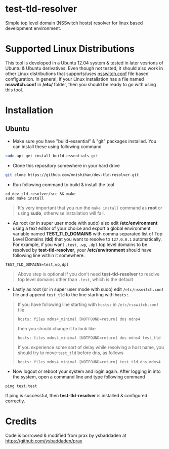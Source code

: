 # test-tld-resolver

Simple top level domain (NSSwitch hosts) resolver for linux based development environment.

# Supported Linux Distributions

This tool is developed in a Ubuntu 12.04 system & tested in later vesrions of Ubuntu & Ubuntu derivatives. Even though not tested, it should also work in other Linux distributions that supports/uses [nsswitch.conf](http://man7.org/linux/man-pages/man5/nsswitch.conf.5.html) file based configuration. In general, if your Linux installation has a file named **nsswitch.conf** in **/etc/** folder, then you should be ready to go with using this tool.

# Installation

## Ubuntu

- Make sure you have "build-essential" & "git" packages installed. You can install these using following command
```bash
sudo apt-get install build-essentials git
```
- Clone this repository somewhere in your hard drive
```bash
git clone https://github.com/mnishihan/dev-tld-resolver.git
```
-  Run following command to build & install the tool
```
cd dev-tld-resolver/src && make
sudo make install
```

> It's very important that you run the ```make install``` command as **root** or using **sudo**, otherwise installation will fail.

- As root (or in super user mode with sudo) also edit **/etc/environment** using a text editor of your choice and export a global environment variable named **TEST_TLD_DOMAINS** with comma separated list of Top Level Domains (**tld**) that you want to resolve to ```127.0.0.1``` automatically. For example, if you want ```.test```, ```.wp```, ```.dpl``` top level domains to be resolved by **test-tld-resolver**, your **/etc/environment** should have following line within it somewhere.
```
TEST_TLD_DOMAINS=test,wp,dpl
```

> Above step is optional if you don't need **test-tld-resolver** to resolve top level domains other than ```.test```, which is the default

- Lastly as root (or in super user mode with sudo) edit ```/etc/nsswitch.conf``` file and append ```test_tld``` to the line starting with ```hosts:```. 

> If you have following line starting with ```hosts:``` in ```/etc/nsswitch.conf``` file
> ```
> hosts: files mdns4_minimal [NOTFOUND=return] dns mdns4
> ```
> then you should change it to look like
> ```
> hosts: files mdns4_minimal [NOTFOUND=return] dns mdns4 test_tld
> ```
> If you experience some sort of delay while resolving a host name, you should try to move ```test_tld``` before dns, as follows
> ```
> hosts: files mdns4_minimal [NOTFOUND=return] test_tld dns mdns4
> ```

- Now logout or reboot your system and login again. After logging in into the system, open a command line and type following command
```
ping test.test
```
If ping is successful, then **test-tld-resolver** is installed & configured correctly.

# Credits

Code is borrowed & modified from prax by ysbaddaden at https://github.com/ysbaddaden/prax
